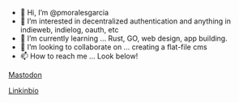 

- 👋 Hi, I’m @pmoralesgarcia
- 👀 I’m interested in decentralized authentication and anything in indieweb, indielog, oauth, etc
- 🌱 I’m currently learning ... Rust, GO, web design, app building.
- 💞️ I’m looking to collaborate on ... creating a flat-file cms
- 📫 How to reach me ... Look below!

<!---
pmoralesgarcia/pmoralesgarcia is a ✨ special ✨ repository because its `README.md` (this file) appears on your GitHub profile.
You can click the Preview link to take a look at your changes.
--->


<a rel="me" href="https://social.lifeofpablo.com/@pablo">Mastodon</a>

<a rel="me" href="https://lifeofpablo.com/linkinbio">Linkinbio</a>


<link rel="me" href="https://github.com/pmoralesgarcia" />
